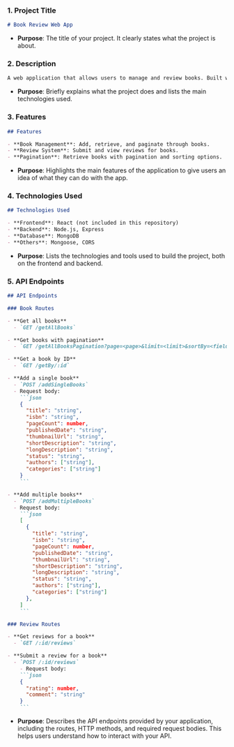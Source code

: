 ### 1. **Project Title**

```markdown
# Book Review Web App
```

- **Purpose**: The title of your project. It clearly states what the project is about.

### 2. **Description**

```markdown
A web application that allows users to manage and review books. Built with Node.js, Express, MongoDB, and React.
```

- **Purpose**: Briefly explains what the project does and lists the main technologies used.

### 3. **Features**

```markdown
## Features

- **Book Management**: Add, retrieve, and paginate through books.
- **Review System**: Submit and view reviews for books.
- **Pagination**: Retrieve books with pagination and sorting options.
```

- **Purpose**: Highlights the main features of the application to give users an idea of what they can do with the app.

### 4. **Technologies Used**

```markdown
## Technologies Used

- **Frontend**: React (not included in this repository)
- **Backend**: Node.js, Express
- **Database**: MongoDB
- **Others**: Mongoose, CORS
```

- **Purpose**: Lists the technologies and tools used to build the project, both on the frontend and backend.

### 5. **API Endpoints**

```markdown
## API Endpoints

### Book Routes

- **Get all books**
  - `GET /getAllBooks`

- **Get books with pagination**
  - `GET /getAllBooksPagination?page=<page>&limit=<limit>&sortBy=<field>&sortOrder=<asc|desc>`

- **Get a book by ID**
  - `GET /getBy/:id`

- **Add a single book**
  - `POST /addSingleBooks`
  - Request body: 
    ```json
    { 
      "title": "string", 
      "isbn": "string", 
      "pageCount": number, 
      "publishedDate": "string", 
      "thumbnailUrl": "string", 
      "shortDescription": "string", 
      "longDescription": "string", 
      "status": "string", 
      "authors": ["string"], 
      "categories": ["string"] 
    }
    ```

- **Add multiple books**
  - `POST /addMultipleBooks`
  - Request body: 
    ```json
    [
      { 
        "title": "string", 
        "isbn": "string", 
        "pageCount": number, 
        "publishedDate": "string", 
        "thumbnailUrl": "string", 
        "shortDescription": "string", 
        "longDescription": "string", 
        "status": "string", 
        "authors": ["string"], 
        "categories": ["string"] 
      },
    ]
    ```

### Review Routes

- **Get reviews for a book**
  - `GET /:id/reviews`

- **Submit a review for a book**
  - `POST /:id/reviews`
    - Request body: 
    ```json
    { 
      "rating": number, 
      "comment": "string" 
    }
    ```
```

- **Purpose**: Describes the API endpoints provided by your application, including the routes, HTTP methods, and required request bodies. This helps users understand how to interact with your API.
